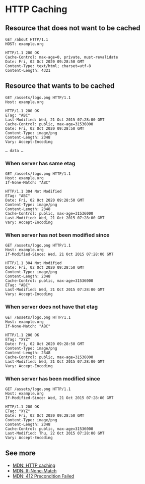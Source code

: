 # HTTP Caching

## Resource that does not want to be cached

```http
GET /about HTTP/1.1
HOST: example.org
```

```http
HTTP/1.1 200 OK
Cache-Control: max-age=0, private, must-revalidate
Date: Fri, 02 Oct 2020 09:28:50 GMT
Content-Type: text/html; charset=utf-8
Content-Length: 4321
```

## Resource that wants to be cached

```http
GET /assets/logo.png HTTP/1.1
Host: example.org
```

```http
HTTP/1.1 200 OK
ETag: "ABC"
Last-Modified: Wed, 21 Oct 2015 07:28:00 GMT 
Cache-Control: public, max-age=31536000
Date: Fri, 02 Oct 2020 09:28:50 GMT
Content-Type: image/png
Content-Length: 2348
Vary: Accept-Encoding

… data …
```

### When server has same etag

```http
GET /assets/logo.png HTTP/1.1
Host: example.org
If-None-Match: "ABC"
```

```http
HTTP/1.1 304 Not Modified
ETag: "ABC"
Date: Fri, 02 Oct 2020 09:28:50 GMT
Content-Type: image/png
Content-Length: 2348
Cache-Control: public, max-age=31536000
Last-Modified: Wed, 21 Oct 2015 07:28:00 GMT 
Vary: Accept-Encoding

```

### When server has not been modified since

```http
GET /assets/logo.png HTTP/1.1
Host: example.org
If-Modified-Since: Wed, 21 Oct 2015 07:28:00 GMT 
```

```http
HTTP/1.1 304 Not Modified
Date: Fri, 02 Oct 2020 09:28:50 GMT
Content-Type: image/png
Content-Length: 2348
Cache-Control: public, max-age=31536000
ETag: "ABC"
Last-Modified: Wed, 21 Oct 2015 07:28:00 GMT 
Vary: Accept-Encoding

```

### When server does not have that etag

```http
GET /assets/logo.png HTTP/1.1
Host: example.org
If-None-Match: "ABC"
```

```http
HTTP/1.1 200 OK
ETag: "XYZ"
Date: Fri, 02 Oct 2020 09:28:50 GMT
Content-Type: image/png
Content-Length: 2348
Cache-Control: public, max-age=31536000
Last-Modified: Wed, 21 Oct 2015 07:28:00 GMT 
Vary: Accept-Encoding

```

### When server has been modified since

```http
GET /assets/logo.png HTTP/1.1
Host: example.org
If-Modified-Since: Wed, 21 Oct 2015 07:28:00 GMT 
```

```http
HTTP/1.1 200 OK
ETag: "XYZ"
Date: Fri, 02 Oct 2020 09:28:50 GMT
Content-Type: image/png
Content-Length: 2348
Cache-Control: public, max-age=31536000
Last-Modified: Thu, 22 Oct 2015 07:28:00 GMT 
Vary: Accept-Encoding

```

## See more

- [MDN: HTTP caching](https://developer.mozilla.org/en-US/docs/Web/HTTP/Caching)
- [MDN: If-None-Match](https://developer.mozilla.org/en-US/docs/Web/HTTP/Headers/If-None-Match)
- [MDN: 412 Precondition Failed](https://developer.mozilla.org/en-US/docs/Web/HTTP/Status/412)
